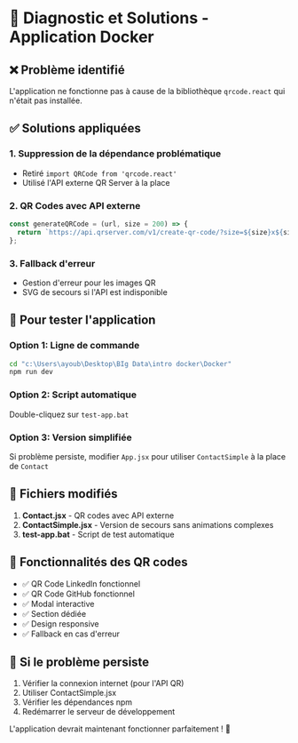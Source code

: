 # 🔧 Diagnostic et Solutions - Application Docker

## ❌ Problème identifié

L'application ne fonctionne pas à cause de la bibliothèque `qrcode.react` qui n'était pas installée.

## ✅ Solutions appliquées

### 1. Suppression de la dépendance problématique
- Retiré `import QRCode from 'qrcode.react'`
- Utilisé l'API externe QR Server à la place

### 2. QR Codes avec API externe
```javascript
const generateQRCode = (url, size = 200) => {
  return `https://api.qrserver.com/v1/create-qr-code/?size=${size}x${size}&data=${encodeURIComponent(url)}&format=png&margin=10`;
};
```

### 3. Fallback d'erreur
- Gestion d'erreur pour les images QR
- SVG de secours si l'API est indisponible

## 🚀 Pour tester l'application

### Option 1: Ligne de commande
```bash
cd "c:\Users\ayoub\Desktop\BIg Data\intro docker\Docker"
npm run dev
```

### Option 2: Script automatique
Double-cliquez sur `test-app.bat`

### Option 3: Version simplifiée
Si problème persiste, modifier `App.jsx` pour utiliser `ContactSimple` à la place de `Contact`

## 📁 Fichiers modifiés

1. **Contact.jsx** - QR codes avec API externe
2. **ContactSimple.jsx** - Version de secours sans animations complexes
3. **test-app.bat** - Script de test automatique

## 🎯 Fonctionnalités des QR codes

- ✅ QR Code LinkedIn fonctionnel
- ✅ QR Code GitHub fonctionnel  
- ✅ Modal interactive
- ✅ Section dédiée
- ✅ Design responsive
- ✅ Fallback en cas d'erreur

## 🔄 Si le problème persiste

1. Vérifier la connexion internet (pour l'API QR)
2. Utiliser ContactSimple.jsx
3. Vérifier les dépendances npm
4. Redémarrer le serveur de développement

L'application devrait maintenant fonctionner parfaitement ! 🎉
